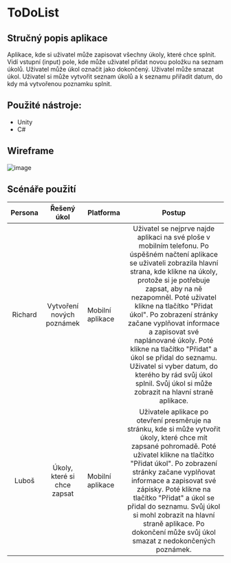 # ToDoList

## Stručný popis aplikace 

Aplikace, kde si uživatel může zapisovat všechny úkoly, které chce splnit. Vidí vstupní (input) pole, kde může uživatel přidat novou položku na seznam úkolů. Uživatel může úkol označit jako dokončený. Uživatel může smazat úkol. Uživatel si může vytvořit seznam úkolů a k seznamu přiřadit datum, do kdy má vytvořenou poznamku splnit.

## Použité nástroje: 
- Unity
- C#



## Wireframe


![image](https://user-images.githubusercontent.com/90377932/149407087-f646fd6e-9667-4eba-9ff8-f8237982bb50.png)



## Scénáře použití
| Persona |                   Řešený úkol                  | Platforma        |                                                                                                                                                                                                                        Postup                                                                                                                                                                                                                       |
|:-------:|:----------------------------------------------:|------------------|:---------------------------------------------------------------------------------------------------------------------------------------------------------------------------------------------------------------------------------------------------------------------------------------------------------------------------------------------------------------------------------------------------------------------------------------------------:|
|   Richard   | Vytvoření nových poznámek | Mobilní aplikace   | Uživatel se nejprve najde aplikaci na své ploše v mobilním telefonu. Po úspěšném načtení aplikace se uživateli zobrazila hlavní strana, kde klikne na úkoly, protože si je potřebuje zapsat, aby na ně nezapomněl. Poté uživatel klikne na tlačítko "Přidat úkol". Po zobrazení stránky začane vyplňovat informace a zapisovat své naplánované úkoly. Poté klikne na tlačítko "Přidat" a úkol se přidal do seznamu. Uživatel si vyber datum, do kterého by rád svůj úkol splnil. Svůj úkol si může zobrazit na hlavní straně aplikace.  |
|   Luboš  | Úkoly, které si chce zapsat | Mobilní aplikace | Uživatele aplikace po otevření presměruje na stránku, kde si může vytvořit úkoly, které chce mít zapsané pohromadě. Poté uživatel klikne na tlačítko "Přidat úkol". Po zobrazení stránky začane vyplňovat informace a zapisovat své zápisky. Poté klikne na tlačítko "Přidat" a úkol se přidal do seznamu. Svůj úkol si mohl zobrazit na hlavní straně aplikace. Po dokončení může svůj úkol smazat z nedokončených poznámek.                                                                                    |




